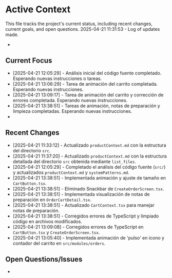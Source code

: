 # Active Context

This file tracks the project's current status, including recent changes, current goals, and open questions.
2025-04-21 11:31:53 - Log of updates made.

-

## Current Focus

- [2025-04-21 12:05:29] - Análisis inicial del código fuente completado. Esperando nuevas instrucciones o tareas.
- [2025-04-21 13:06:29] - Tarea de animación del carrito completada. Esperando nuevas instrucciones.
- [2025-04-21 13:09:17] - Tarea de animación del carrito y corrección de errores completada. Esperando nuevas instrucciones.
- [2025-04-21 13:38:51] - Tareas de animación, notas de preparación y limpieza completadas. Esperando nuevas instrucciones.
-

## Recent Changes

- [2025-04-21 11:33:12] - Actualizado `productContext.md` con la estructura del directorio `src`.
- [2025-04-21 11:37:20] - Actualizado `productContext.md` con la estructura detallada del directorio `src` obtenida mediante `list_files`.
- [2025-04-21 12:05:29] - Completado el análisis del código fuente (`src/`) y actualizados `productContext.md` y `systemPatterns.md`.
- [2025-04-21 13:38:51] - Implementada animación y ajuste de tamaño en `CartButton.tsx`.
- [2025-04-21 13:38:51] - Eliminado Snackbar de `CreateOrderScreen.tsx`.
- [2025-04-21 13:38:51] - Implementada visualización de notas de preparación en `OrderCartDetail.tsx`.
- [2025-04-21 13:38:51] - Actualizado `CartContext.tsx` para manejar notas de preparación.
- [2025-04-21 13:38:51] - Corregidos errores de TypeScript y limpiado código en archivos modificados.
- [2025-04-21 13:09:08] - Corregidos errores de TypeScript en `CartButton.tsx` y `CreateOrderScreen.tsx`.
- [2025-04-21 13:05:40] - Implementada animación de 'pulso' en icono y contador del carrito en `src/modules/orders`.

## Open Questions/Issues

-
